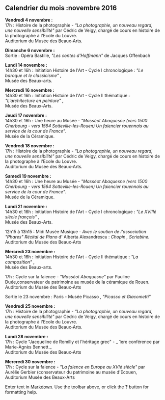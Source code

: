 ## Calendrier du mois :novembre 2016



**Vendredi 4 novembre :**  
17h : Histoire de la photographie - _"La photographie, un nouveau regard, une nouvelle sensibilité"_ par Cédric de Veigy, chargé de cours en histoire de la photographe à l'Ecole du Louvre.  
Auditorium du Musée des Beaux-Arts.

**Dimanche 6 novembre :**  
Sortie : Opéra Bastille, _"Les contes d'Hoffmann"_ de Jacques Offenbach


**Lundi 14 novembre :**  
14h30 et 16h : Initiation Histoire de l'Art - Cycle I chronologique : _"Le baroque et le classicisme"_ ,  
Musée des Beaux-arts.

**Mercredi 16 novembre :**  
14h30 et 16h : Initiation Histoire de l'Art - Cycle II thématique : _"L'architecture en peinture"_ ,  
Musée des Beaux-Arts.


**Jeudi 17 novembre :**  
14h30 et 16h : Une heure au Musée - _"Masséot Abaquesne (vers 1500 Cherbourg - vers 1564 Sotteville-les-Rouen) Un faiencier rouennais au service de la cour de France"_.  
Musée de la Céramique.


**Vendredi 18 novembre :**  
17h : Histoire de la photographie - _"La photographie, un nouveau regard, une nouvelle sensibilité"_ par Cédric de Veigy, chargé de cours en histoire de la photographe à l'Ecole du Louvre.  
Auditorium du Musée des Beaux-Arts.


**Samedi 19 novembre :**  
14h30 et 16h : Une heure au Musée - _"Masséot Abaquesne (vers 1500 Cherbourg - vers 1564 Sotteville-les-Rouen) Un faiencier rouennais au service de la cour de France"_.  
Musée de la Céramique.

**Lundi 21 novembre :**  
14h30 et 16h : Initiation Histoire de l'Art - Cycle I chronologique : _"Le XVIIIè siècle français"_ ,  
Musée des Beaux-Arts.

12h15 à 13h15 : Midi Musée Musique - _Avec le soutien de l'association "Phares" Récital de Piano_ d' Alberta Alexandrescu : _Chopin , Scriabine._  
Auditorium du Musée des Beaux-Arts


**Mercredi 23 novembre :**  
14h30 et 16h : Initiation Histoire de l'Art - Cycle II thématique : _"La composition"_ ,  
Musée des Beaux-arts.  

17h : Cycle sur la faience - _"Masséot Abaquesne"_ par Pauline Duée,conservateur du patrimoine au musée de la céramique de Rouen.  
Auditorium du Musée des Beaux-Arts 

Sortie le 23 novembre : Paris - Musée Picasso , _"Picasso et Giacometti"_


**Vendredi 25 novembre :**  
17h : Histoire de la photographie - _"La photographie, un nouveau regard, une nouvelle sensibilité"_ par Cédric de Veigy, chargé de cours en histoire de la photographe à l'Ecole du Louvre.  
Auditorium du Musée des Beaux-Arts.



**Lundi 28 novembre :**  
17h : Cycle "Jacqueline de Romilly et l'héritage grec" - _ 1ere conférence par Marie-Agnès Bennett._  
Auditorium du Musée des Beaux-Arts

**Mercredi 30 novembre :**  
17h : Cycle sur la faience - _"La faience en Europe au XVIè siècle"_ par Aurélie Gerbier (conservateur du patrimoine au musée d'Ecouen,  
Auditorium Musée des Beaux-Arts 




Enter text in [Markdown](http://daringfireball.net/projects/markdown/). Use the toolbar above, or click the **?** button for formatting help.

